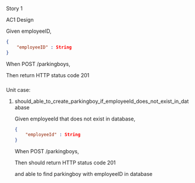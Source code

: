 Story 1

AC1 Design

Given employeeID,

```JSON
{
	"employeeID" : String
}
```

When POST /parkingboys,


Then return HTTP status code 201
###
Unit case:

1. should_able_to_create_parkingboy_if_employeeId_does_not_exist_in_database

	Given employeeId that does not exist in database,

	```JSON
	{
		"employeeId" : String
	}
	```

	When POST /parkingboys,


	Then should return HTTP status code 201
	
	and able to find parkingboy with employeeID in database
